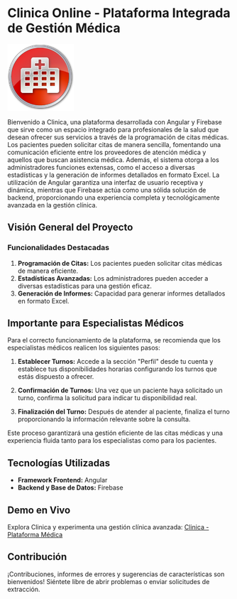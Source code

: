# Clinica Online - Plataforma Integrada de Gestión Médica

<img src="https://github.com/martin-pedraza/ClinicaOnline/blob/master/src/assets/clinic-icon.png" width="150" height="150" alt="Clinica Logo">

Bienvenido a Clinica, una plataforma desarrollada con Angular y Firebase que sirve como un espacio integrado para profesionales de la salud que desean ofrecer sus servicios a través de la programación de citas médicas. Los pacientes pueden solicitar citas de manera sencilla, fomentando una comunicación eficiente entre los proveedores de atención médica y aquellos que buscan asistencia médica. Además, el sistema otorga a los administradores funciones extensas, como el acceso a diversas estadísticas y la generación de informes detallados en formato Excel. La utilización de Angular garantiza una interfaz de usuario receptiva y dinámica, mientras que Firebase actúa como una sólida solución de backend, proporcionando una experiencia completa y tecnológicamente avanzada en la gestión clínica.

## Visión General del Proyecto

### Funcionalidades Destacadas
1. **Programación de Citas:** Los pacientes pueden solicitar citas médicas de manera eficiente.
2. **Estadísticas Avanzadas:** Los administradores pueden acceder a diversas estadísticas para una gestión eficaz.
3. **Generación de Informes:** Capacidad para generar informes detallados en formato Excel.

## Importante para Especialistas Médicos
Para el correcto funcionamiento de la plataforma, se recomienda que los especialistas médicos realicen los siguientes pasos:

1. **Establecer Turnos:** Accede a la sección "Perfil" desde tu cuenta y establece tus disponibilidades horarias configurando los turnos que estás dispuesto a ofrecer.

2. **Confirmación de Turnos:** Una vez que un paciente haya solicitado un turno, confirma la solicitud para indicar tu disponibilidad real.

3. **Finalización del Turno:** Después de atender al paciente, finaliza el turno proporcionando la información relevante sobre la consulta.

Este proceso garantizará una gestión eficiente de las citas médicas y una experiencia fluida tanto para los especialistas como para los pacientes.

## Tecnologías Utilizadas
- **Framework Frontend:** Angular
- **Backend y Base de Datos:** Firebase

## Demo en Vivo
Explora Clinica y experimenta una gestión clínica avanzada: [Clinica - Plataforma Médica](https://clinica-b48cb.web.app)

## Contribución
¡Contribuciones, informes de errores y sugerencias de características son bienvenidos! Siéntete libre de abrir problemas o enviar solicitudes de extracción.
